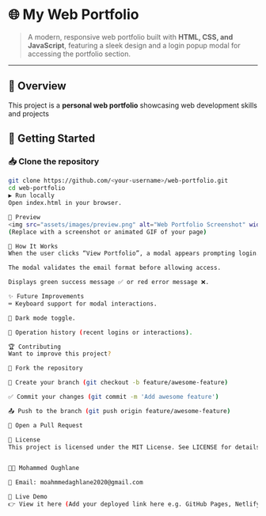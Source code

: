 # 🌐 My Web Portfolio

> A modern, responsive web portfolio built with **HTML, CSS, and JavaScript**, featuring a sleek design and a login popup modal for accessing the portfolio section.

---

## 📖 Overview

This project is a **personal web portfolio** showcasing web development skills and projects


## 🚀 Getting Started

### 📥 Clone the repository

```bash
git clone https://github.com/<your-username>/web-portfolio.git
cd web-portfolio
▶️ Run locally
Open index.html in your browser.

🎨 Preview
<img src="assets/images/preview.png" alt="Web Portfolio Screenshot" width="700"/>
(Replace with a screenshot or animated GIF of your page)

🧠 How It Works
When the user clicks “View Portfolio”, a modal appears prompting login.

The modal validates the email format before allowing access.

Displays green success message ✅ or red error message ❌.

✨ Future Improvements
⌨️ Keyboard support for modal interactions.

🌙 Dark mode toggle.

📜 Operation history (recent logins or interactions).

🏆 Contributing
Want to improve this project?

🍴 Fork the repository

🌿 Create your branch (git checkout -b feature/awesome-feature)

✅ Commit your changes (git commit -m 'Add awesome feature')

📤 Push to the branch (git push origin feature/awesome-feature)

📝 Open a Pull Request

📜 License
This project is licensed under the MIT License. See LICENSE for details.


👨‍💻 Mohammed Oughlane

📧 Email: moahmmedaghlane2020@gmail.com

🚀 Live Demo
👉 View it here (Add your deployed link here e.g. GitHub Pages, Netlify, Vercel)

